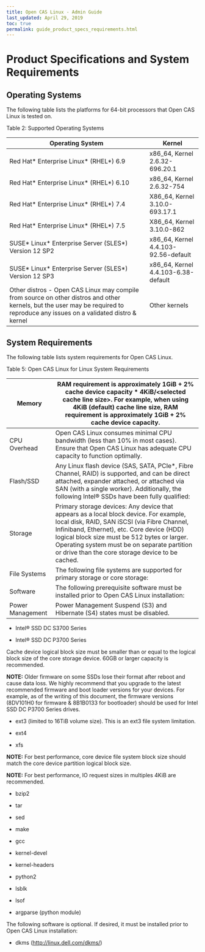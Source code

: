 ```yaml
---
title: Open CAS Linux - Admin Guide
last_updated: April 29, 2019
toc: true
permalink: guide_product_specs_requirements.html
---
```


Product Specifications and System Requirements
==============================================

Operating Systems
---------------------------

The following table lists the platforms for 64-bit processors that Open CAS Linux
is tested on.

Table 2: Supported Operating Systems

| **Operating System**                                                                                                                                                                                       | **Kernel**                           |
|--------------------------------------------------------------------------------------------------------------------------------------------------------------------------------------------------|------------------------------------------------|
| Red Hat\* Enterprise Linux\* (RHEL\*) 6.9                                                                                                                                                        | x86_64, Kernel 2.6.32-696.20.1                 |
| Red Hat\* Enterprise Linux\* (RHEL\*) 6.10                                                                                                                                                       | x86_64, Kernel 2.6.32-754                      |
| Red Hat\* Enterprise Linux\* (RHEL\*) 7.4                                                                                                                                                        | X86_64, Kernel 3.10.0-693.17.1                 |
| Red Hat\* Enterprise Linux\* (RHEL\*) 7.5                                                                                                                                                        | X86_64, Kernel 3.10.0-862                      |
| SUSE\* Linux\* Enterprise Server (SLES\*) Version 12 SP2                                                                                                                                         | x86_64, Kernel 4.4.103-92.56-default           |
| SUSE\* Linux\* Enterprise Server (SLES\*) Version 12 SP3                                                                                                                                         | x86_64, Kernel 4.4.103-6.38-default            |
| Other distros - Open CAS Linux may compile from source on other distros and other kernels, but the user may be required to reproduce any issues on a validated distro & kernel                   | Other kernels                                  |

System Requirements
-------------------

The following table lists system requirements for Open CAS Linux.

Table 5: Open CAS Linux for Linux System Requirements

| Memory           | RAM requirement is approximately 1GiB + 2% cache device capacity \* 4KiB/\<selected cache line size\>. For example, when using 4KiB (default) cache line size, RAM requirement is approximately 1GiB + 2% cache device capacity.                                                                                                        |
|------------------|-----------------------------------------------------------------------------------------------------------------------------------------------------------------------------------------------------------------------------------------------------------------------------------------------------------------------------------------|
| CPU Overhead     | Open CAS Linux consumes minimal CPU bandwidth (less than 10% in most cases). Ensure that Open CAS Linux has adequate CPU capacity to function optimally.                                                                                                                                                                                          |
| Flash/SSD        | Any Linux flash device (SAS, SATA, PCIe\*, Fibre Channel, RAID) is supported, and can be direct attached, expander attached, or attached via SAN (with a single worker). Additionally, the following Intel® SSDs have been fully qualified:                                                                                              |
| Storage          | Primary storage devices: Any device that appears as a local block device. For example, local disk, RAID, SAN iSCSI (via Fibre Channel, Infiniband, Ethernet), etc. Core device (HDD) logical block size must be 512 bytes or larger. Operating system must be on separate partition or drive than the core storage device to be cached. |
| File Systems     | The following file systems are supported for primary storage or core storage:                                                                                                                                                                                                                                                           |
| Software         | The following prerequisite software must be installed prior to Open CAS Linux installation:                                                                                                                                                                                                                                                  |
| Power Management | Power Management Suspend (S3) and Hibernate (S4) states must be disabled.                                                                                                                                                                                                                                                               |

-   Intel® SSD DC S3700 Series

-   Intel® SSD DC P3700 Series

Cache device logical block size must be smaller than or equal to the logical
block size of the core storage device. 60GB or larger capacity is recommended.

**NOTE:** Older firmware on some SSDs lose their format after reboot and cause
data loss. We highly recommend that you upgrade to the latest recommended
firmware and boot loader versions for your devices. For example, as of the
writing of this document, the firmware versions (8DV101H0 for firmware &
8B1B0133 for bootloader) should be used for Intel SSD DC P3700 Series drives.

-   ext3 (limited to 16TiB volume size). This is an ext3 file system limitation.

-   ext4

-   xfs

**NOTE:** For best performance, core device file system block size should match
the core device partition logical block size.

**NOTE:** For best performance, IO request sizes in multiples 4KiB are
recommended.

-   bzip2

-   tar

-   sed

-   make

-   gcc

-   kernel-devel

-   kernel-headers

-   python2

-   lsblk

-   lsof

-   argparse (python module)

The following software is optional. If desired, it must be installed prior to
Open CAS Linux installation:

-   dkms (<http://linux.dell.com/dkms/>)
